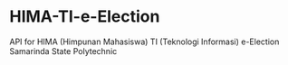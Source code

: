 # HIMA-TI-e-Election
API for HIMA (Himpunan Mahasiswa) TI (Teknologi Informasi) e-Election Samarinda State Polytechnic
